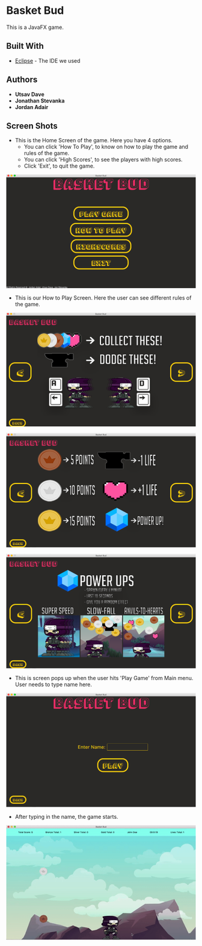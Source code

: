# Basket Bud

This is a JavaFX game.

## Built With

* [Eclipse](https://www.eclipse.org/ide/) - The IDE we used

## Authors
* **Utsav Dave**
* **Jonathan Stevanka**
* **Jordan Adair**

## Screen Shots

* This is the Home Screen of the game. Here you have 4 options.
  * You can click 'How To Play', to know on how to play the game and rules of the game. 
  * You can click 'High Scores', to see the players with high scores.
  * Click 'Exit', to quit the game.
  
![Home_Screen](https://github.com/jonathanStevanka/Basket_Bud/blob/master/Screenshots/Home%20Screen.png)

* This is our How to Play Screen. Here the user can see different rules of the game.

![How_To_Play_Screen](https://github.com/jonathanStevanka/Basket_Bud/blob/master/Screenshots/How_To_Play_1.png)

![How_To_Play_Screen](https://github.com/jonathanStevanka/Basket_Bud/blob/master/Screenshots/How_To_Play_2.png)

![How_To_Play_Screen](https://github.com/jonathanStevanka/Basket_Bud/blob/master/Screenshots/How_To_Play_3.png)

* This is screen pops up when the user hits 'Play Game' from Main menu. User needs to type name here.

![Enter_Name_Screen](https://github.com/jonathanStevanka/Basket_Bud/blob/master/Screenshots/Enter_Name_Screen.png)

* After typing in the name, the game starts.

![Game_Screen](https://github.com/jonathanStevanka/Basket_Bud/blob/master/Screenshots/Game.gif)
